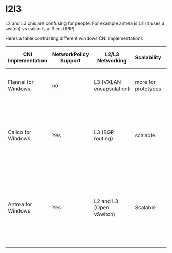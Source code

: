 # l2l3

L2 and L3 cnis are confusing for people.  For example antrea is L2 (it uses a switch) vs calico is a l3 cni (IPIP).

Heres a table contrasting different windows CNI implementations

| CNI Implementation    | NetworkPolicy Support | L2/L3 Networking       | Scalability                               | Pod-to-Pod Encryption | Network Security | IPAM (IP Address Management)      | Additional Features                                       |
|-----------------------|----------------------|-------------------------|-------------------------------------------|----------------------|------------------|----------------------------------|-----------------------------------------------------------|
| Flannel for Windows   | no                  | L3 (VXLAN encapsulation)| more for prototypes         | No                   | Yes              | Various backends (e.g., etcd)     |   on-premises and cloud-based clusters,  multiple cloud providers .|
| Calico for Windows    | Yes                  | L3 (BGP routing)        | scalable          | No                   | Yes              | Automatic IPAM (IP Address Management) options | Support for IPv4 and IPv6 dual-stack networking, Network segmentation through BGP route propagation,  Networkpolicies,  |
| Antrea for Windows    | Yes                  | L2 and L3 (Open vSwitch)| Scalable  | No                   | Yes              | Yes+nsx integration              | Layer 2 and Layer 3 networking with Open vSwitch, Implements Network Policies for security and isolation, Offers Kubernetes native policy support  |
 
